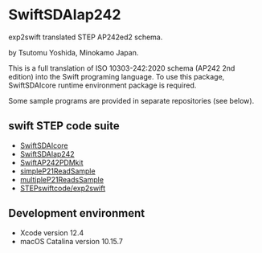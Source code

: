 # SwiftSDAIap242

exp2swift translated STEP AP242ed2 schema.

by Tsutomu Yoshida, Minokamo Japan.

This is a full translation of ISO 10303-242:2020 schema (AP242 2nd edition) into the Swift programing language.
To use this package, SwiftSDAIcore runtime environment package is required.

Some sample programs are provided in separate repositories (see below).



## swift STEP code suite
* [SwiftSDAIcore](https://github.com/tsun7170/SwiftSDAIcore)
* [SwiftSDAIap242](https://github.com/tsun7170/SwiftSDAIap242)
* [SwiftAP242PDMkit](https://github.com/tsun7170/SwiftAP242PDMkit)
* [simpleP21ReadSample](https://github.com/tsun7170/simpleP21ReadSample)
* [multipleP21ReadsSample](https://github.com/tsun7170/multipleP21ReadsSample)
* [STEPswiftcode/exp2swift](https://github.com/tsun7170/STEPswiftcode)


## Development environment
* Xcode version 12.4
* macOS Catalina version 10.15.7
